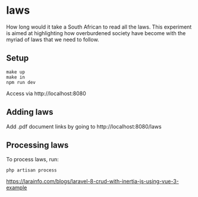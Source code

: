 # laws

How long would it take a South African to read all the laws. This experiment is aimed at highlighting how overburdened society have become with the myriad of laws that we need to follow.

## Setup

```
make up
make in
npm run dev
```

Access via http://localhost:8080

## Adding laws

Add .pdf document links by going to http://localhost:8080/laws

## Processing laws

To process laws, run:

```
php artisan process
```

https://larainfo.com/blogs/laravel-8-crud-with-inertia-js-using-vue-3-example
